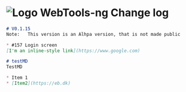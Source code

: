 # ![Logo](https://github.com/WebTools-NG/WebTools-NG/blob/master/src/assets/WebTools-48x48.png) WebTools-ng Change log

```md
# V0.1.15
Note:   This version is an Alhpa version, that is not made public

* #157 Login screen
[I'm an inline-style link](https://www.google.com)

```


```md
# testMD
TestMD

* Item 1
* [Item2](https://eb.dk)

```
